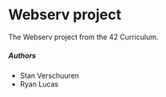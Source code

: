 # Webserv project

The Webserv project from the 42 Curriculum.


##### Authors

* Stan Verschuuren
* Ryan Lucas
